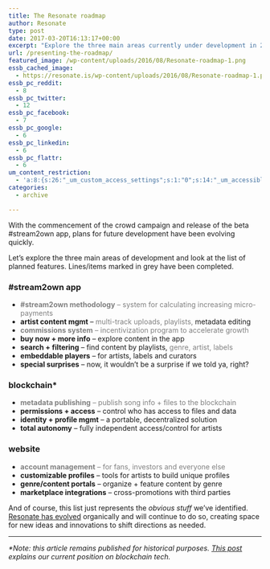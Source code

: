 ```yaml
---
title: The Resonate roadmap
author: Resonate
type: post
date: 2017-03-20T16:13:17+00:00
excerpt: "Explore the three main areas currently under development in 2017, including a list of planned features. Find out what's happening with the #stream2own app, blockchain, website development and more."
url: /presenting-the-roadmap/
featured_image: /wp-content/uploads/2016/08/Resonate-roadmap-1.png
essb_cached_image:
  - https://resonate.is/wp-content/uploads/2016/08/Resonate-roadmap-1.png
essb_pc_reddit:
  - 8
essb_pc_twitter:
  - 12
essb_pc_facebook:
  - 7
essb_pc_google:
  - 6
essb_pc_linkedin:
  - 6
essb_pc_flattr:
  - 6
um_content_restriction:
  - 'a:8:{s:26:"_um_custom_access_settings";s:1:"0";s:14:"_um_accessible";s:1:"0";s:19:"_um_noaccess_action";s:1:"0";s:30:"_um_restrict_by_custom_message";s:1:"0";s:27:"_um_restrict_custom_message";s:0:"";s:19:"_um_access_redirect";s:1:"0";s:23:"_um_access_redirect_url";s:0:"";s:28:"_um_access_hide_from_queries";s:1:"0";}'
categories:
  - archive

---
```

With the commencement of the crowd campaign and release of the beta #stream2own app, plans for future development have been evolving quickly.

Let&#8217;s explore the three main areas of development and look at the list of planned features. Lines/items marked in grey have been completed.

### #stream2own app

  * <span style="color: #808080;"><strong>#stream2own methodology</strong> &#8211; system for calculating increasing micro-payments</span>
  * **artist content mgmt** &#8211; <span style="color: #808080;">multi-track uploads, playlists,</span> metadata editing
  * <span style="color: #808080;"><strong>commissions system</strong> &#8211; incentivization program to accelerate growth</span>
  * **buy now + more info** &#8211; explore content in the app
  * **search + filtering** &#8211; find content by playlists, <span style="color: #808080;">genre, artist, labels</span>
  * **embeddable players** &#8211; for artists, labels and curators
  * **special surprises** &#8211; now, it wouldn&#8217;t be a surprise if we told ya, right?

### blockchain*

  * <span style="color: #808080;"><strong>metadata publishing</strong> &#8211; publish song info + files to the blockchain</span>
  * **permissions + access** &#8211; control who has access to files and data
  * **identity + profile mgmt** &#8211; a portable, decentralized solution
  * **total autonomy** &#8211; fully independent access/control for artists

### website

  * <span style="color: #808080;"><strong>account management</strong> &#8211; for fans, investors and everyone else</span>
  * **customizable profiles** &#8211; tools for artists to build unique profiles
  * **genre/content portals** &#8211; organize + feature content by genre
  * **marketplace integrations** &#8211; cross-promotions with third parties

And of course, this list just represents the _obvious stuff_ we&#8217;ve identified. [Resonate has evolved][1] organically and will continue to do so, creating space for new ideas and innovations to shift directions as needed.

* * *

_*Note: this article remains published for historical purposes. [This post][2] explains our current position on blockchain tech._

 [1]: https://resonate.is/evolution-of-resonate/
 [2]: https://community.resonate.is/t/clarification-about-blockchain-technology/2696